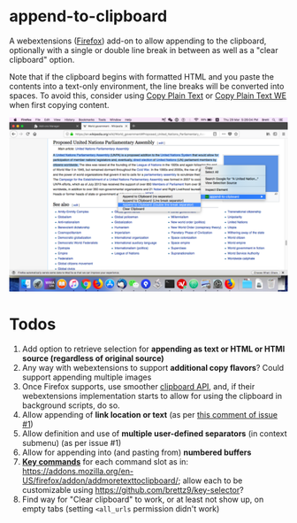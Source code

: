 # append-to-clipboard

A webextensions
([Firefox](https://addons.mozilla.org/en-US/firefox/addon/append-to-clipboard/))
add-on to allow appending to the clipboard, optionally with a single or double
line break in between as well as a "clear clipboard" option.

Note that if the clipboard begins with formatted HTML and you paste the
contents into a text-only environment, the line breaks will be converted
into spaces. To avoid this, consider using
[Copy Plain Text](https://addons.mozilla.org/en-US/firefox/addon/copy-plaintext/)
or
[Copy Plain Text WE](https://addons.mozilla.org/en-US/firefox/addon/copy-plain-text-we/)
when first copying content.

![Screenshot of usage](https://raw.githubusercontent.com/brettz9/append-to-clipboard/master/screenshots/Screen%20Shot%202018-03-29%20at%205.26.04%20PM.png)

# Todos

1. Add option to retrieve selection for **appending as text or HTML
    or HTMl source (regardless of original source)**
1. Any way with webextensions to support **additional copy flavors**? Could
    support appending multiple images
1. Once Firefox supports, use smoother
    [clipboard API](https://developer.mozilla.org/en-US/Add-ons/WebExtensions/API/clipboard),
    and, if their webextensions implementation starts to allow for using the
    clipboard in background scripts, do so.
1. Allow appending of **link location or text** (as per
    [this comment of issue #1](https://github.com/brettz9/append-to-clipboard/issues/1#issuecomment-87720293))
1. Allow definition and use of **multiple user-defined separators** (in context
    submenu) (as per issue #1)
1. Allow for appending into (and pasting from) **numbered buffers**
1. **[Key commands](https://developer.mozilla.org/en-US/Add-ons/WebExtensions/manifest.json/commands)**
    for each command slot as in:    
    <https://addons.mozilla.org/en-US/firefox/addon/addmoretexttoclipboard/>;
    allow each to be customizable using <https://github.com/brettz9/key-selector>?
1. Find way for "Clear clipboard" to work, or at least not show up, on
    empty tabs (setting `<all_urls` permission didn't work)
